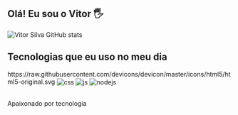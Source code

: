 ## Olá! Eu sou o Vitor 🖐️


![Vitor Silva GitHub stats](https://github-readme-stats.vercel.app/api?username=vitorsilvafire&show_icons=true&theme=dracula&count_private=true)
## Tecnologias que eu uso no meu dia

<div style="display: inline_block">
  https://raw.githubusercontent.com/devicons/devicon/master/icons/html5/html5-original.svg
  <img align="center" alt="css" src="https://img.shields.io/badge/CSS3-1572B6?style=for-the-badge&logo=css3&logoColor=white" />
  <img align="center" alt="js" src="https://img.shields.io/badge/JavaScript-F7DF1E?style=for-the-badge&logo=javascript&logoColor=black" />
  <img align="center" alt="nodejs" src="https://img.shields.io/badge/Node.js-43853D?style=for-the-badge&logo=node.js&logoColor=white" />
</div><br/>

Apaixonado por tecnologia


